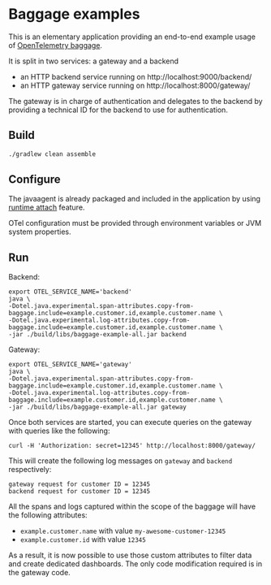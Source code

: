# Baggage examples

This is an elementary application providing an end-to-end example usage of [OpenTelemetry baggage](https://opentelemetry.io/docs/concepts/signals/baggage/).

It is split in two services: a gateway and a backend
- an HTTP backend service running on http://localhost:9000/backend/
- an HTTP gateway service running on http://localhost:8000/gateway/

The gateway is in charge of authentication and delegates to the backend by providing a technical ID for the backend to use for authentication.

## Build

```bash
./gradlew clean assemble
```

## Configure

The javaagent is already packaged and included in the application by using [runtime attach](https://www.elastic.co/docs/reference/opentelemetry/edot-sdks/java/setup/runtime-attach) feature.

OTel configuration must be provided through environment variables or JVM system properties.

## Run

Backend:
```shell
export OTEL_SERVICE_NAME='backend'
java \
-Dotel.java.experimental.span-attributes.copy-from-baggage.include=example.customer.id,example.customer.name \
-Dotel.java.experimental.log-attributes.copy-from-baggage.include=example.customer.id,example.customer.name \
-jar ./build/libs/baggage-example-all.jar backend
```

Gateway:
```shell
export OTEL_SERVICE_NAME='gateway'
java \
-Dotel.java.experimental.span-attributes.copy-from-baggage.include=example.customer.id,example.customer.name \
-Dotel.java.experimental.log-attributes.copy-from-baggage.include=example.customer.id,example.customer.name \
-jar ./build/libs/baggage-example-all.jar gateway
```

Once both services are started, you can execute queries on the gateway with queries like the following:
```shell
curl -H 'Authorization: secret=12345' http://localhost:8000/gateway/
```

This will create the following log messages on `gateway` and `backend` respectively:
```
gateway request for customer ID = 12345
backend request for customer ID = 12345
```

All the spans and logs captured within the scope of the baggage will have the following attributes:
- `example.customer.name` with value `my-awesome-customer-12345`
- `example.customer.id` with value `12345`

As a result, it is now possible to use those custom attributes to filter data and create
dedicated dashboards. The only code modification required is in the gateway code.

